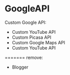 GoogleAPI
=========

Custom Google API:

- Custom YouTube API
- Custom Picasa API
- Custom Google Maps API
- Custom YouTube API

=======
remove:
- Blogger

